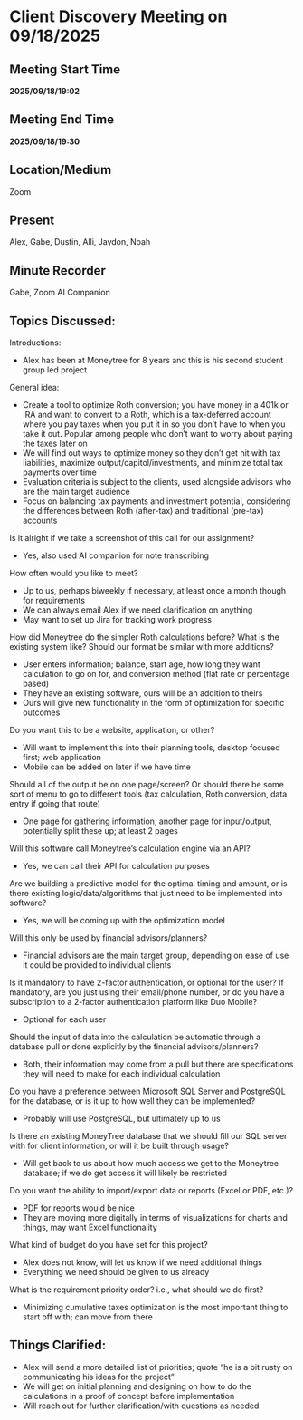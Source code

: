 # Client Discovery Meeting on 09/18/2025

## Meeting Start Time

**2025/09/18/19:02** 

## Meeting End Time

**2025/09/18/19:30**

## Location/Medium

Zoom

## Present

Alex, Gabe, Dustin, Alli, Jaydon, Noah

## Minute Recorder

Gabe, Zoom AI Companion

## Topics Discussed:

Introductions:
- Alex has been at Moneytree for 8 years and this is his second student group led project

General idea:
- Create a tool to optimize Roth conversion; you have money in a 401k or IRA and want to convert to a Roth, which is a tax-deferred account where you pay taxes when you put it in so you don’t have to when you take it out. Popular among people who don’t want  to worry about paying the taxes later on
- We will find out ways to optimize money so they don’t get hit with tax liabilities, maximize output/capitol/investments, and minimize total tax payments over time
- Evaluation criteria is subject to the clients, used alongside advisors who are the main target audience
- Focus on balancing tax payments and investment potential, considering the differences between Roth (after-tax) and traditional (pre-tax) accounts

Is it alright if we take a screenshot of this call for our assignment? 
- Yes, also used AI companion for note transcribing

How often would you like to meet?
- Up to us, perhaps biweekly if necessary, at least once a month though for requirements
- We can always email Alex if we need clarification on anything
- May want to set up Jira for tracking work progress

How did Moneytree do the simpler Roth calculations before? What is the existing system like? Should our format be similar with more additions?
- User enters information; balance, start age, how long they want calculation to go on for, and conversion method (flat rate or percentage based)
- They have an existing software, ours will be an addition to theirs
- Ours will give new functionality in the form of optimization for specific outcomes

Do you want this to be a website, application, or other?
- Will want to implement this into their planning tools, desktop focused first; web application
- Mobile can be added on later if we have time

Should all of the output be on one page/screen? Or should there be some sort of menu to go to different tools (tax calculation, Roth conversion, data entry if going that route)
- One page for gathering information, another page for input/output, potentially split these up; at least 2 pages

Will this software call Moneytree’s calculation engine via an API?
- Yes, we can call their API for calculation purposes

Are we building a predictive model for the optimal timing and amount, or is there existing logic/data/algorithms that just need to be implemented into software?
- Yes, we will be coming up with the optimization model

Will this only be used by financial advisors/planners?
- Financial advisors are the main target group, depending on ease of use it could be provided to individual clients

Is it mandatory to have 2-factor authentication, or optional for the user? If mandatory, are you just using their email/phone number, or do you have a subscription to a 2-factor authentication platform like Duo Mobile?
- Optional for each user

Should the input of data into the calculation be automatic through a database pull or done explicitly by the financial advisors/planners?
- Both, their information may come from a pull but there are specifications they will need to make for each individual calculation

Do you have a preference between Microsoft SQL Server and PostgreSQL for the database, or is it up to how well they can be implemented?
- Probably will use PostgreSQL, but ultimately up to us

Is there an existing MoneyTree database that we should fill our SQL server with for client information, or will it be built through usage?
- Will get back to us about how much access we get to the Moneytree database; if we do get access it will likely be restricted

Do you want the ability to import/export data or reports (Excel or PDF, etc.)?
- PDF for reports would be nice
- They are moving more digitally in terms of visualizations for charts and things, may want Excel functionality

What kind of budget do you have set for this project?
- Alex does not know, will let us know if we need additional things
- Everything we need should be given to us already

What is the requirement priority order? i.e., what should we do first?
- Minimizing cumulative taxes optimization is the most important thing to start off with; can move from there

## Things Clarified:

- Alex will send a more detailed list of priorities; quote “he is a bit rusty on communicating his ideas for the project”
- We will get on initial planning and designing on how to do the calculations in a proof of concept before implementation
- Will reach out for further clarification/with questions as needed
